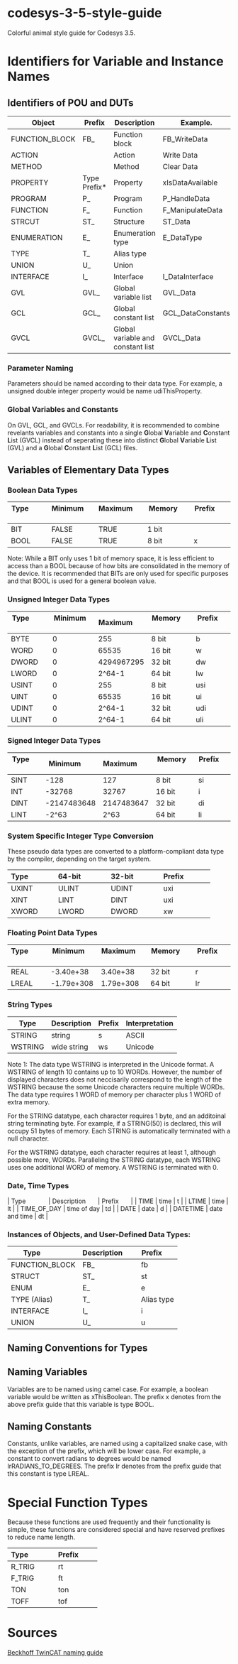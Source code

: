 # codesys-3-5-style-guide
Colorful animal style guide for Codesys 3.5.  

# Identifiers for Variable and Instance Names

## Identifiers of POU and DUTs

| Object | Prefix | Description | Example. |
| ------------- | ------------- | ------------- | ------------- | 
| FUNCTION_BLOCK | FB_ | Function block | FB_WriteData |
| ACTION | | Action | Write Data | 
| METHOD | | Method | Clear Data | 
| PROPERTY | Type Prefix* | Property | xIsDataAvailable |
| PROGRAM | P_ | Program | P_HandleData | 
| FUNCTION | F_ | Function | F_ManipulateData | 
| STRCUT | ST_ | Structure | ST_Data | 
| ENUMERATION | E_ | Enumeration type | E_DataType |  
| TYPE | T_ | Alias type | 
| UNION | U_ | Union | 
| INTERFACE | I_ | Interface | I_DataInterface |
| GVL | GVL_ | Global variable list | GVL_Data | 
| GCL | GCL_ | Global constant list | GCL_DataConstants | 
| GVCL | GVCL_ | Global variable and constant list | GVCL_Data |

### Parameter Naming

Parameters should be named according to their data type.  For example, a unsigned double integer property would be name udiThisProperty.   

### Global Variables and Constants

On GVL, GCL, and GVCLs.  For readability, it is recommended to combine revelants variables and constants into a single **G**lobal **V**ariable and **C**onstant **L**ist (GVCL) instead of seperating these into distinct **G**lobal **V**ariable **L**ist (GVL) and a **G**lobal **C**onstant **L**ist (GCL) files.  

## Variables of Elementary Data Types

### Boolean Data Types

| Type &nbsp; &nbsp; &nbsp; &nbsp; &nbsp; &nbsp; | Minimum &nbsp; &nbsp; &nbsp; | Maximum &nbsp; &nbsp; &nbsp; | Memory &nbsp; &nbsp; &nbsp; &nbsp; | Prefix &nbsp; &nbsp; &nbsp; &nbsp;  &nbsp; |
| ------------- | ------------- | ------------- | ------------- | ------------- |
| BIT           | FALSE         | TRUE          | 1 bit         |               |
| BOOL          | FALSE         | TRUE          | 8 bit         | x             |

Note: While a BIT only uses 1 bit of memory space, it is less efficient to access than a BOOL because of how bits are consolidated in the memory of the device.  It is recommended that BITs are only used for specific purposes and that BOOL is used for a general boolean value.  
 
### Unsigned Integer Data Types
 | Type &nbsp; &nbsp; &nbsp; &nbsp; &nbsp; &nbsp; | Minimum &nbsp; &nbsp; &nbsp; | Maximum &nbsp; &nbsp; &nbsp; | Memory &nbsp; &nbsp; &nbsp; &nbsp; | Prefix &nbsp; &nbsp; &nbsp; &nbsp;  &nbsp; |
| ------------- | ------------- | ------------- | ------------- | ------------- |
| BYTE         | 0              | 255           | 8 bit         | b             |
| WORD         | 0              | 65535         | 16 bit        | w             |
| DWORD        | 0              | 4294967295    | 32 bit        | dw            |
| LWORD        | 0              | 2^64-1        | 64 bit        | lw            |
| USINT        | 0              | 255           | 8 bit         | usi           |
| UINT         | 0              | 65535         | 16 bit        | ui            |
| UDINT        | 0              | 2^64-1        | 32 bit        | udi           |
| ULINT        | 0              | 2^64-1        | 64 bit        | uli           |

### Signed Integer Data Types

| Type &nbsp; &nbsp; &nbsp; &nbsp; &nbsp; &nbsp; | Minimum &nbsp; &nbsp; &nbsp; | Maximum &nbsp; &nbsp; &nbsp; | Memory &nbsp; &nbsp; &nbsp; &nbsp; | Prefix &nbsp; &nbsp; &nbsp; &nbsp;  &nbsp; |
| ------------- | ------------- | ------------- | ------------- | ------------- |
| SINT          | -128          | 127           | 8 bit         | si            |
| INT           | -32768        | 32767         | 16 bit        | i             |
| DINT          | -2147483648   | 2147483647    | 32 bit        | di            |
| LINT          | -2^63         | 2^63          | 64 bit        | li            |

### System Specific Integer Type Conversion

These pseudo data types are converted to a platform-compliant data type by the compiler, depending on the target system.  

| Type &nbsp; &nbsp; &nbsp; &nbsp; &nbsp; &nbsp; | 64-bit &nbsp; &nbsp; &nbsp; &nbsp; &nbsp; &nbsp; | 32-bit &nbsp; &nbsp; &nbsp; &nbsp; &nbsp; &nbsp; | Prefix &nbsp; &nbsp; &nbsp; &nbsp; &nbsp; &nbsp;  |
| ------------- | ------------- | ------------- | ------------- |
| UXINT         | ULINT         | UDINT         | uxi           |
| XINT          | LINT          | DINT          | uxi           |
| XWORD         | LWORD         | DWORD         | xw            |

### Floating Point Data Types

| Type &nbsp; &nbsp; &nbsp; &nbsp; &nbsp; &nbsp; | Minimum &nbsp; &nbsp; &nbsp; | Maximum &nbsp; &nbsp; &nbsp; | Memory &nbsp; &nbsp; &nbsp; &nbsp; | Prefix &nbsp; &nbsp; &nbsp;  &nbsp; &nbsp; |
| ------------- | ------------- | ------------- | ------------- | ------------- |
| REAL          | -3.40e+38     | 3.40e+38      | 32 bit        | r             |
| LREAL         | -1.79e+308    | 1.79e+308     | 64 bit        | lr            |

### String Types

| Type | Description | Prefix | Interpretation |
| ------------- | ------------- | ------------- | ------------- |
| STRING | string | s | ASCII |
| WSTRING | wide string | ws | Unicode |

Note 1: The data type WSTRING is interpreted in the Unicode format.  A WSTRING of length 10 contains up to 10 WORDs.  However, the number of displayed characters does not neccisarily correspond to the length of the WSTRING because the some Unicode characters require multiple WORDs. The data type requires 1 WORD of memory per character plus 1 WORD of extra memory. 

For the STRING datatype, each character requires 1 byte, and an additoinal string terminating byte.  For example, if a STRING(50) is declared, this will occupy 51 bytes of memory. Each STRING is automatically terminated with a null character.  

For the WSTRING datatype, each character requires at least 1, although possible more, WORDs.  Paralleling the STRING datatype, each WSTRING uses one additional WORD of memory.  A WSTRING is terminated with 0.  

### Date, Time Types

| Type &nbsp; &nbsp; &nbsp; &nbsp; &nbsp; &nbsp; | Description &nbsp; &nbsp; &nbsp; | Prefix &nbsp; &nbsp; &nbsp; |
| TIME | time | t |
| LTIME | time | lt |
| TIME_OF_DAY | time of day | td |
| DATE | date | d |
| DATETIME | date and time | dt |

### Instances of Objects, and User-Defined Data Types:

| Type &nbsp; &nbsp; &nbsp; &nbsp; &nbsp; &nbsp; | Description &nbsp; &nbsp; &nbsp; | Prefix &nbsp; &nbsp; &nbsp; |
| ------------- | ------------- | ------------- |
| FUNCTION_BLOCK | FB_ | fb |
| STRUCT         | ST_ | st |
| ENUM           | E_ | e | 
| TYPE (Alias)   | T_ | Alias type | 
| INTERFACE      | I_ | i |
| UNION          | U_ | u |

## Naming Conventions for Types

## Naming Variables

Variables are to be named using camel case.  For example, a boolean variable would be written as xThisBoolean.  The prefix x denotes from the above prefix guide that this variable is type BOOL.  

## Naming Constants

Constants, unlike variables, are named using a capitalized snake case, with the exception of the prefix, which will be lower case.  For example, a constant to convert radians to degrees would be named lrRADIANS_TO_DEGREES.  The prefix lr denotes from the prefix guide that this constant is type LREAL.  

# Special Function Types

Because these functions are used frequently and their functionality is simple, these functions are considered special and have reserved prefixes to reduce name length.  

| Type &nbsp; &nbsp; &nbsp; &nbsp; &nbsp; &nbsp; | Prefix &nbsp; &nbsp; &nbsp; &nbsp; |
| ------------- | ------------- | 
| R_TRIG        | rt            |
| F_TRIG        | ft            | 
| TON           | ton           | 
| TOFF          | tof           |

# Sources

[Beckhoff TwinCAT naming guide](https://infosys.beckhoff.com/english.php?content=../content/1033/tc3_plc_intro/3146718603.html)

